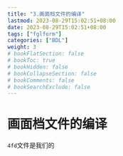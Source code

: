 ```yaml
---
title: "3.画面档文件的编译"
lastmod: 2023-08-29T15:02:51+08:00
date: 2023-08-29T15:02:51+08:00
tags: ["fglform"]
categories: ["BDL"]
weight: 3
# bookFlatSection: false
# bookToc: true
# bookHidden: false
# bookCollapseSection: false
# bookComments: false
# bookSearchExclude: false
---
```


# 画面档文件的编译

`4fd`文件是我们的

